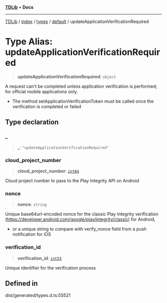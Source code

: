 [**TDLib**](../../../../../../README.md) • **Docs**

***

[TDLib](../../../../../../modules.md) / [index](../../../../../README.md) / [types](../../../README.md) / [default](../README.md) / updateApplicationVerificationRequired

# Type Alias: updateApplicationVerificationRequired

> **updateApplicationVerificationRequired**: `object`

A request can't be completed unless application verification is performed; for official mobile applications only.

- The method setApplicationVerificationToken must be called once the verification is completed or failed

## Type declaration

### \_

> **\_**: `"updateApplicationVerificationRequired"`

### cloud\_project\_number

> **cloud\_project\_number**: [`int64`](int64-1.md)

Cloud project number to pass to the Play Integrity API on Android

### nonce

> **nonce**: `string`

Unique base64url-encoded nonce for the classic Play Integrity verification (https://developer.android.com/google/play/integrity/classic) for Android,

- or a unique string to compare with verify_nonce field from a push notification for iOS

### verification\_id

> **verification\_id**: [`int53`](int53-1.md)

Unique identifier for the verification process

## Defined in

dist/generated/types.d.ts:55521
